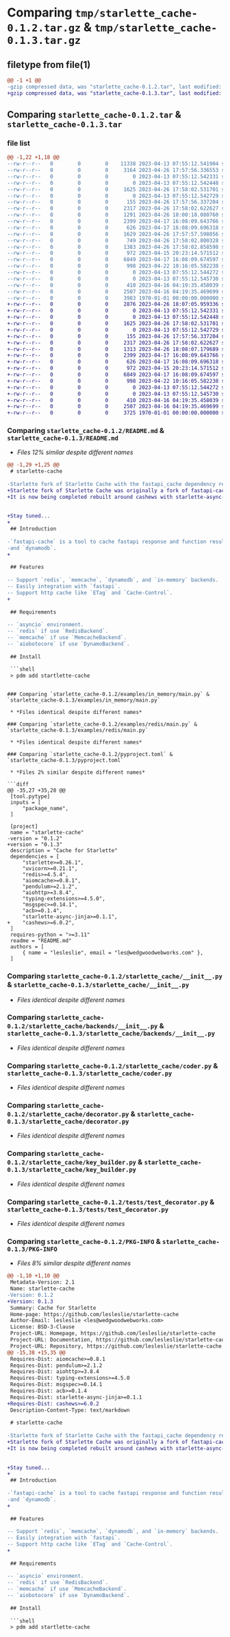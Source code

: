 # Comparing `tmp/starlette_cache-0.1.2.tar.gz` & `tmp/starlette_cache-0.1.3.tar.gz`

## filetype from file(1)

```diff
@@ -1 +1 @@
-gzip compressed data, was "starlette_cache-0.1.2.tar", last modified: Wed Apr 26 18:00:18 2023, max compression
+gzip compressed data, was "starlette_cache-0.1.3.tar", last modified: Wed Apr 26 18:08:07 2023, max compression
```

## Comparing `starlette_cache-0.1.2.tar` & `starlette_cache-0.1.3.tar`

### file list

```diff
@@ -1,22 +1,18 @@
--rw-r--r--   0        0        0    11338 2023-04-13 07:55:12.541904 starlette_cache-0.1.2/LICENSE
--rw-r--r--   0        0        0     3164 2023-04-26 17:57:56.336553 starlette_cache-0.1.2/README.md
--rw-r--r--   0        0        0        0 2023-04-13 07:55:12.542331 starlette_cache-0.1.2/examples/__init__.py
--rw-r--r--   0        0        0        0 2023-04-13 07:55:12.542448 starlette_cache-0.1.2/examples/in_memory/__init__.py
--rw-r--r--   0        0        0     1625 2023-04-26 17:58:02.531701 starlette_cache-0.1.2/examples/in_memory/main.py
--rw-r--r--   0        0        0        0 2023-04-13 07:55:12.542729 starlette_cache-0.1.2/examples/redis/__init__.py
--rw-r--r--   0        0        0      155 2023-04-26 17:57:56.337204 starlette_cache-0.1.2/examples/redis/index.html
--rw-r--r--   0        0        0     2317 2023-04-26 17:58:02.622627 starlette_cache-0.1.2/examples/redis/main.py
--rw-r--r--   0        0        0     1291 2023-04-26 18:00:18.080760 starlette_cache-0.1.2/pyproject.toml
--rw-r--r--   0        0        0     2399 2023-04-17 16:08:09.643766 starlette_cache-0.1.2/starlette_cache/__init__.py
--rw-r--r--   0        0        0      626 2023-04-17 16:08:09.696318 starlette_cache-0.1.2/starlette_cache/backends/__init__.py
--rw-r--r--   0        0        0     1629 2023-04-26 17:57:57.598056 starlette_cache-0.1.2/starlette_cache/backends/inmemory.py
--rw-r--r--   0        0        0      749 2023-04-26 17:58:02.800328 starlette_cache-0.1.2/starlette_cache/backends/memcached.py
--rw-r--r--   0        0        0     1383 2023-04-26 17:58:02.858598 starlette_cache-0.1.2/starlette_cache/backends/redis.py
--rw-r--r--   0        0        0      972 2023-04-15 20:23:14.571512 starlette_cache-0.1.2/starlette_cache/coder.py
--rw-r--r--   0        0        0     6849 2023-04-17 16:08:09.674597 starlette_cache-0.1.2/starlette_cache/decorator.py
--rw-r--r--   0        0        0      998 2023-04-22 10:16:05.582238 starlette_cache-0.1.2/starlette_cache/key_builder.py
--rw-r--r--   0        0        0        0 2023-04-13 07:55:12.544272 starlette_cache-0.1.2/starlette_cache/py.typed
--rw-r--r--   0        0        0        0 2023-04-13 07:55:12.545730 starlette_cache-0.1.2/tests/__init__.py
--rw-r--r--   0        0        0      410 2023-04-16 04:19:35.458039 starlette_cache-0.1.2/tests/test_codecs.py
--rw-r--r--   0        0        0     2507 2023-04-16 04:19:35.469699 starlette_cache-0.1.2/tests/test_decorator.py
--rw-r--r--   0        0        0     3983 1970-01-01 00:00:00.000000 starlette_cache-0.1.2/PKG-INFO
+-rw-r--r--   0        0        0     2876 2023-04-26 18:07:05.959336 starlette_cache-0.1.3/README.md
+-rw-r--r--   0        0        0        0 2023-04-13 07:55:12.542331 starlette_cache-0.1.3/examples/__init__.py
+-rw-r--r--   0        0        0        0 2023-04-13 07:55:12.542448 starlette_cache-0.1.3/examples/in_memory/__init__.py
+-rw-r--r--   0        0        0     1625 2023-04-26 17:58:02.531701 starlette_cache-0.1.3/examples/in_memory/main.py
+-rw-r--r--   0        0        0        0 2023-04-13 07:55:12.542729 starlette_cache-0.1.3/examples/redis/__init__.py
+-rw-r--r--   0        0        0      155 2023-04-26 17:57:56.337204 starlette_cache-0.1.3/examples/redis/index.html
+-rw-r--r--   0        0        0     2317 2023-04-26 17:58:02.622627 starlette_cache-0.1.3/examples/redis/main.py
+-rw-r--r--   0        0        0     1313 2023-04-26 18:08:07.179689 starlette_cache-0.1.3/pyproject.toml
+-rw-r--r--   0        0        0     2399 2023-04-17 16:08:09.643766 starlette_cache-0.1.3/starlette_cache/__init__.py
+-rw-r--r--   0        0        0      626 2023-04-17 16:08:09.696318 starlette_cache-0.1.3/starlette_cache/backends/__init__.py
+-rw-r--r--   0        0        0      972 2023-04-15 20:23:14.571512 starlette_cache-0.1.3/starlette_cache/coder.py
+-rw-r--r--   0        0        0     6849 2023-04-17 16:08:09.674597 starlette_cache-0.1.3/starlette_cache/decorator.py
+-rw-r--r--   0        0        0      998 2023-04-22 10:16:05.582238 starlette_cache-0.1.3/starlette_cache/key_builder.py
+-rw-r--r--   0        0        0        0 2023-04-13 07:55:12.544272 starlette_cache-0.1.3/starlette_cache/py.typed
+-rw-r--r--   0        0        0        0 2023-04-13 07:55:12.545730 starlette_cache-0.1.3/tests/__init__.py
+-rw-r--r--   0        0        0      410 2023-04-16 04:19:35.458039 starlette_cache-0.1.3/tests/test_codecs.py
+-rw-r--r--   0        0        0     2507 2023-04-16 04:19:35.469699 starlette_cache-0.1.3/tests/test_decorator.py
+-rw-r--r--   0        0        0     3725 1970-01-01 00:00:00.000000 starlette_cache-0.1.3/PKG-INFO
```

### Comparing `starlette_cache-0.1.2/README.md` & `starlette_cache-0.1.3/README.md`

 * *Files 12% similar despite different names*

```diff
@@ -1,29 +1,25 @@
 # starlette-cache
 
-Starlette fork of Starlette Cache with the fastapi_cache dependency removed.
+Starlette fork of Starlette Cache was originally a fork of fastapi-cache with the fastapi-cache dependency removed.
+It is now being completed rebuilt around cashews with starlette-async-jinja support.
 
 
+Stay tuned...
+
 ## Introduction
 
-`fastapi-cache` is a tool to cache fastapi response and function result, with backends support `redis`, `memcache`,
-and `dynamodb`.
+
 
 ## Features
 
-- Support `redis`, `memcache`, `dynamodb`, and `in-memory` backends.
-- Easily integration with `fastapi`.
-- Support http cache like `ETag` and `Cache-Control`.
+
 
 ## Requirements
 
-- `asyncio` environment.
-- `redis` if use `RedisBackend`.
-- `memcache` if use `MemcacheBackend`.
-- `aiobotocore` if use `DynamoBackend`.
 
 ## Install
 
 ```shell
 > pdm add startlette-cache
 ```
```

### Comparing `starlette_cache-0.1.2/examples/in_memory/main.py` & `starlette_cache-0.1.3/examples/in_memory/main.py`

 * *Files identical despite different names*

### Comparing `starlette_cache-0.1.2/examples/redis/main.py` & `starlette_cache-0.1.3/examples/redis/main.py`

 * *Files identical despite different names*

### Comparing `starlette_cache-0.1.2/pyproject.toml` & `starlette_cache-0.1.3/pyproject.toml`

 * *Files 2% similar despite different names*

```diff
@@ -35,27 +35,28 @@
 [tool.pytype]
 inputs = [
     "package_name",
 ]
 
 [project]
 name = "starlette-cache"
-version = "0.1.2"
+version = "0.1.3"
 description = "Cache for Starlette"
 dependencies = [
     "starlette>=0.26.1",
     "uvicorn>=0.21.1",
     "redis>=4.5.4",
     "aiomcache>=0.8.1",
     "pendulum>=2.1.2",
     "aiohttp>=3.8.4",
     "typing-extensions>=4.5.0",
     "msgspec>=0.14.1",
     "acb>=0.1.4",
     "starlette-async-jinja>=0.1.1",
+    "cashews>=6.0.2",
 ]
 requires-python = ">=3.11"
 readme = "README.md"
 authors = [
     { name = "lesleslie", email = "les@wedgwoodwebworks.com" },
 ]
```

### Comparing `starlette_cache-0.1.2/starlette_cache/__init__.py` & `starlette_cache-0.1.3/starlette_cache/__init__.py`

 * *Files identical despite different names*

### Comparing `starlette_cache-0.1.2/starlette_cache/backends/__init__.py` & `starlette_cache-0.1.3/starlette_cache/backends/__init__.py`

 * *Files identical despite different names*

### Comparing `starlette_cache-0.1.2/starlette_cache/coder.py` & `starlette_cache-0.1.3/starlette_cache/coder.py`

 * *Files identical despite different names*

### Comparing `starlette_cache-0.1.2/starlette_cache/decorator.py` & `starlette_cache-0.1.3/starlette_cache/decorator.py`

 * *Files identical despite different names*

### Comparing `starlette_cache-0.1.2/starlette_cache/key_builder.py` & `starlette_cache-0.1.3/starlette_cache/key_builder.py`

 * *Files identical despite different names*

### Comparing `starlette_cache-0.1.2/tests/test_decorator.py` & `starlette_cache-0.1.3/tests/test_decorator.py`

 * *Files identical despite different names*

### Comparing `starlette_cache-0.1.2/PKG-INFO` & `starlette_cache-0.1.3/PKG-INFO`

 * *Files 8% similar despite different names*

```diff
@@ -1,10 +1,10 @@
 Metadata-Version: 2.1
 Name: starlette-cache
-Version: 0.1.2
+Version: 0.1.3
 Summary: Cache for Starlette
 Home-page: https://github.com/lesleslie/starlette-cache
 Author-Email: lesleslie <les@wedgwoodwebworks.com>
 License: BSD-3-Clause
 Project-URL: Homepage, https://github.com/lesleslie/starlette-cache
 Project-URL: Documentation, https://github.com/lesleslie/starlette-cache
 Project-URL: Repository, https://github.com/lesleslie/starlette-cache
@@ -15,38 +15,35 @@
 Requires-Dist: aiomcache>=0.8.1
 Requires-Dist: pendulum>=2.1.2
 Requires-Dist: aiohttp>=3.8.4
 Requires-Dist: typing-extensions>=4.5.0
 Requires-Dist: msgspec>=0.14.1
 Requires-Dist: acb>=0.1.4
 Requires-Dist: starlette-async-jinja>=0.1.1
+Requires-Dist: cashews>=6.0.2
 Description-Content-Type: text/markdown
 
 # starlette-cache
 
-Starlette fork of Starlette Cache with the fastapi_cache dependency removed.
+Starlette fork of Starlette Cache was originally a fork of fastapi-cache with the fastapi-cache dependency removed.
+It is now being completed rebuilt around cashews with starlette-async-jinja support.
 
 
+Stay tuned...
+
 ## Introduction
 
-`fastapi-cache` is a tool to cache fastapi response and function result, with backends support `redis`, `memcache`,
-and `dynamodb`.
+
 
 ## Features
 
-- Support `redis`, `memcache`, `dynamodb`, and `in-memory` backends.
-- Easily integration with `fastapi`.
-- Support http cache like `ETag` and `Cache-Control`.
+
 
 ## Requirements
 
-- `asyncio` environment.
-- `redis` if use `RedisBackend`.
-- `memcache` if use `MemcacheBackend`.
-- `aiobotocore` if use `DynamoBackend`.
 
 ## Install
 
 ```shell
 > pdm add startlette-cache
 ```
```

